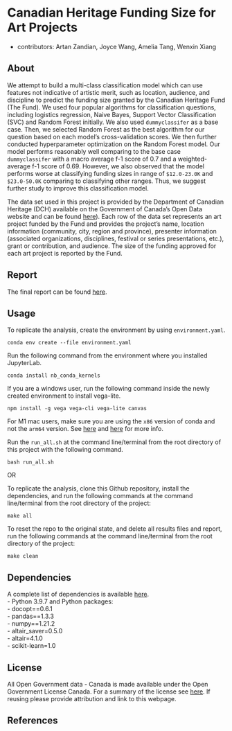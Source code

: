 
# Canadian Heritage Funding Size for Art Projects

-   contributors: Artan Zandian, Joyce Wang, Amelia Tang, Wenxin Xiang

## About

We attempt to build a multi-class classification model which can use
features not indicative of artistic merit, such as location, audience,
and discipline to predict the funding size granted by the Canadian
Heritage Fund (The Fund). We used four popular algorithms for
classification questions, including logistics regression, Naive Bayes,
Support Vector Classification (SVC) and Random Forest initially. We also
used `dummyclassifer` as a base case. Then, we selected Random Forest as
the best algorithm for our question based on each model’s
cross-validation scores. We then further conducted hyperparameter
optimization on the Random Forest model. Our model performs reasonably
well comparing to the base case `dummyclassifer` with a macro average
f-1 score of 0.7 and a weighted-average f-1 score of 0.69. However, we
also observed that the model performs worse at classifying funding sizes
in range of `$12.0-23.0K` and `$23.0-50.0K` comparing to classifying
other ranges. Thus, we suggest further study to improve this
classification model.

The data set used in this project is provided by the Department of
Canadian Heritage (DCH) available on the Government of Canada’s Open
Data website and can be found
[here](https://open.canada.ca/data/en/dataset/92984c11-6fd4-40c4-b23c-e8832e1f4cd5)).
Each row of the data set represents an art project funded by the Fund
and provides the project’s name, location information (community, city,
region and province), presenter information (associated organizations,
disciplines, festival or series presentations, etc.), grant or
contribution, and audience. The size of the funding approved for each
art project is reported by the Fund.

## Report

The final report can be found
[here](https://htmlpreview.github.io/?https://github.com/UBC-MDS/canadian_heritage_funding/blob/main/doc/canadian_heritage_funding_report.html).

## Usage

To replicate the analysis, create the environment by using
`environment.yaml`.

`conda env create --file environment.yaml`

Run the following command from the environment where you installed
JupyterLab.

`conda install nb_conda_kernels`

If you are a windows user, run the following command inside the newly
created environment to install vega-lite.

`npm install -g vega vega-cli vega-lite canvas`

For M1 mac users, make sure you are using the `x86` version of conda and
not the `arm64` version. See
[here](https://github.com/conda-forge/miniforge#miniforge3) and
[here](https://github.com/mwidjaja1/DSOnMacARM/blob/main/README.md) for
more info.

Run the `run_all.sh` at the command line/terminal from the root
directory of this project with the following command.

`bash run_all.sh`

OR

To replicate the analysis, clone this Github repository, install the
dependencies, and run the following commands at the command
line/terminal from the root directory of the project:

    make all

To reset the repo to the original state, and delete all results files
and report, run the following commands at the command line/terminal from
the root directory of the project:

    make clean

## Dependencies

A complete list of dependencies is available
[here](https://github.com/UBC-MDS/canadian_heritage_funding/blob/main/environment.yaml).
<br>- Python 3.9.7 and Python packages: <br>- docopt==0.6.1 <br>-
pandas==1.3.3 <br>- numpy==1.21.2 <br>- altair_saver=0.5.0 <br>-
altair=4.1.0 <br>- scikit-learn=1.0

## License

All Open Government data - Canada is made available under the Open
Government License Canada. For a summary of the license see
[here](https://github.com/UBC-MDS/canadian_heritage_funding/blob/main/LICENSE.md).
If reusing please provide attribution and link to this webpage.

## References

